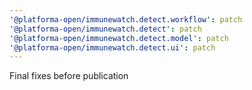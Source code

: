 ```yaml
---
'@platforma-open/immunewatch.detect.workflow': patch
'@platforma-open/immunewatch.detect': patch
'@platforma-open/immunewatch.detect.model': patch
'@platforma-open/immunewatch.detect.ui': patch
---
```


Final fixes before publication
